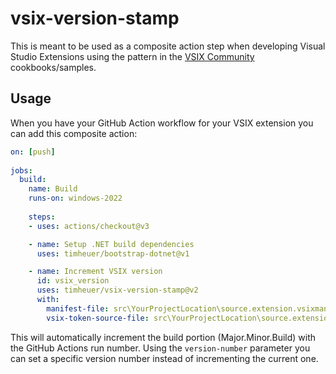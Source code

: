 # vsix-version-stamp
This is meant to be used as a composite action step when developing Visual Studio Extensions using the pattern in the [VSIX Community](https://github.com/VsixCommunity/) cookbooks/samples.

## Usage
When you have your GitHub Action workflow for your VSIX extension you can add this composite action:

```yml
on: [push]
      
jobs:
  build:
    name: Build 
    runs-on: windows-2022
      
    steps:
    - uses: actions/checkout@v3

    - name: Setup .NET build dependencies
      uses: timheuer/bootstrap-dotnet@v1

    - name: Increment VSIX version
      id: vsix_version
      uses: timheuer/vsix-version-stamp@v2
      with:
        manifest-file: src\YourProjectLocation\source.extension.vsixmanifest
        vsix-token-source-file: src\YourProjectLocation\source.extension.cs
```

This will automatically increment the build portion (Major.Minor.Build) with the GitHub Actions run number. Using the `version-number` parameter you can set a specific version number instead of incrementing the current one.